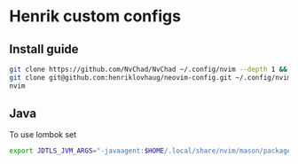 # Henrik custom configs

## Install guide

```bash
git clone https://github.com/NvChad/NvChad ~/.config/nvim --depth 1 &&
git clone git@github.com:henriklovhaug/neovim-config.git ~/.config/nvim/lua/custom/ --depth 1 &&
nvim
```

## Java

To use lombok set 
``` bash
export JDTLS_JVM_ARGS="-javaagent:$HOME/.local/share/nvim/mason/packages/jdtls/lombok.jar"
```

